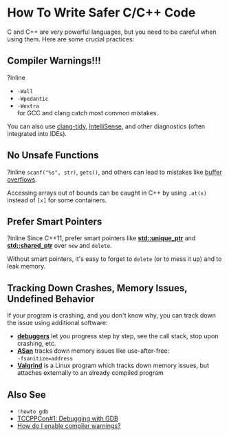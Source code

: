 # How To Write Safer C/C++ Code

C and C++ are very powerful languages, but you need to be careful when using them.
Here are some crucial practices:

## Compiler Warnings!!!
?inline
- `-Wall`
- `-Wpedantic`
- `-Wextra`  
for GCC and clang catch most common mistakes.

You can also use [clang-tidy](https://clang.llvm.org/extra/clang-tidy/),
[IntelliSense](https://code.visualstudio.com/docs/editor/intellisense),
and other diagnostics (often integrated into IDEs).

## No Unsafe Functions
?inline
`scanf("%s", str)`, `gets()`, and others can lead to mistakes like
[buffer overflows](https://en.wikipedia.org/wiki/Buffer_overflow).

Accessing arrays out of bounds can be caught in C++ by using `.at(x)` instead of `[x]` for some containers.

## Prefer Smart Pointers
?inline
Since C++11, prefer smart pointers like
**[std::unique_ptr](https://en.cppreference.com/w/cpp/memory/unique_ptr)** and
**[std::shared_ptr](https://en.cppreference.com/w/cpp/memory/shared_ptr)**
over `new` and `delete`.

Without smart pointers, it's easy to forget to `delete` (or to mess it up) and to leak memory.

## Tracking Down Crashes, Memory Issues, Undefined Behavior

If your program is crashing, and you don't know why, you can track down the issue using additional software:  
- **[debuggers](https://en.wikipedia.org/wiki/Debugger)**
let you progress step by step, see the call stack, stop upon crashing, etc.
- **[ASan](https://en.wikipedia.org/wiki/AddressSanitizer)** tracks down memory issues like use-after-free:  
`-fsanitize=address`
- **[Valgrind](https://valgrind.org/docs/manual/quick-start.html)** is a Linux program which tracks down memory issues,
but attaches externally to an already compiled program

## Also See

- `!howto gdb`
- [TCCPPCon#1: Debugging with GDB](https://www.youtube.com/watch?v=bSEW0BvMiGc)
- [How do I enable compiler warnings?](https://64.github.io/cpp-faq/enable-warnings/)